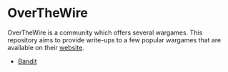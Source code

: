# OverTheWire

OverTheWire is a community which offers several wargames. This repository aims to provide write-ups to a few popular wargames that are available on their [website](http://overthewire.org/wargames/).

* [Bandit](Bandit/)